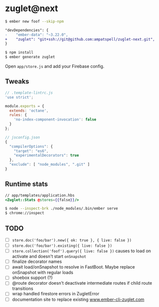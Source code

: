 # zuglet@next

``` bash
$ ember new foof --skip-npm
```

``` diff
"devDependencies": {
-    "ember-data": "~3.22.0",
+    "zuglet": "git+ssh://git@github.com:ampatspell/zuglet-next.git",
}
```

``` bash
$ npm install
$ ember generate zuglet
```

Open `app/store.js` and add your Firebase config.

## Tweaks

``` javascript
// .template-lintrc.js
'use strict';

module.exports = {
  extends: 'octane',
  rules: {
    'no-index-component-invocation': false
  }
};
```

``` javascript
// jsconfig.json
{
  "compilerOptions": {
    "target": "es6",
    "experimentalDecorators": true
  },
  "exclude": [ "node_modules", ".git" ]
}
```

## Runtime stats

``` hbs
// app/templates/application.hbs
<Zuglet::Stats @stores={{false}}/>
```

``` bash
$ node --inspect-brk ./node_modules/.bin/ember serve
$ chrome://inspect
```

## TODO

- [ ] `store.doc('foo/bar').new({ ok: true }, { live: false })`
- [ ] `store.doc('foo/bar').existing({ live: false })`
- [ ] `store.collection('foof').query({ live: false })` causes to load on activate and doesn't start `onSnapshot`
- [ ] finalize decorator names
- [ ] await load/onSnapshot to resolve in FastBoot. Maybe replace onSnapshot with regular loads
- [ ] shoebox support (?)
- [ ] @route decorator doesn't deactivate intermediate routes if child route transitions
- [ ] wrap handled firestore errors in ZugletError
- [ ] documentation site to replace existing www.ember-cli-zuglet.com
